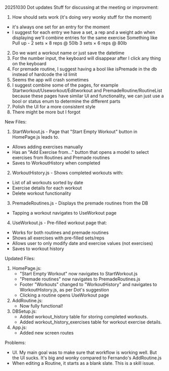 20251030 Dot updates
Stuff for discussing at the meeting or improvment:
1. How should sets work (it's doing very wonky stuff for the moment)
  - it's always one set for an entry for the moment
  - I suggest for each entry we have a set, a rep and a weight adn when displaying we'll combine entries for the same exercise
    Something like 
    Pull up - 2 sets × 8 reps @ 50lb
              3 sets × 6 reps @ 80lb

2. Do we want a workout name or just save the datetime
3. For the number input, the keyboard will disappear after I click any thing on the keyboard
4. For premade routine, I suggest having a bool like isPremade in the db instead of hardcode the id limit
5. Seems the app will crash sometimes
6. I suggest combine some of the pages, for example Startworkout/Useworkout/Editworkout and PremadeRoutine/RoutineList because these pages have similar UI and functionality, we can just use a bool or status enum to determine the different parts
7. Polish the UI for a more consistent style
8. There might be more but I forgot


New Files:
1. StartWorkout.js - Page that "Start Empty Workout" button in HomePage.js leads to.
  - Allows adding exercises manually
  - Has an "Add Exercise from..." button that opens a model to select exercises from Routines and Premade routines
  - Saves to WorkoutHistory when completed
2. WorkoutHistory.js - Shows completed workouts with:
  - List of all workouts sorted by date
  - Exercise details for each workout
  - Delete workout functionality
3. PremadeRoutines.js - Displays the premade routines from the DB
  - Tapping a workout navigates to UseWorkout page
4. UseWorkout.js - Pre-filled workout page that:
  - Works for both routines and premade routines
  - Shows all exercises with pre-filled sets/reps
  - Allows user to only modify date and exercise values (not exercises)
  - Saves to workout history

Updated Files:
1. HomePage.js:
   - "Start Empty Workout" now navigates to StartWorkout.js
   - "Premade routines" now navigates to PremadeRoutines.js
   - Footer "Workouts" changed to "WorkoutHistory" and navigates to WorkoutHistory.js, as per Dot's suggestion
   - Clicking a routine opens UseWorkout page
2. AddRoutine.js:
   - Now fully functional!
3. DBSetup.js:
   - Added workout_history table for storing completed workouts.
   - Added workout_history_exercises table for workout exercise details.
4. App.js:
   - Added new screen routes

Problems:
- UI. My main goal was to make sure that workflow is working well. But the UI sucks. It's big and wonky compared to Fernando's AddRoutine.js
- When editing a Routine, it starts as a blank slate. This is a skill issue.